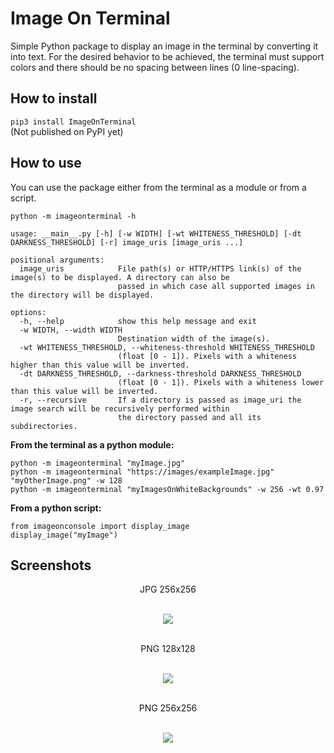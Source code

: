 # Image On Terminal

Simple Python package to display an image in the terminal by converting it into text. For the desired behavior to be achieved, the terminal must support colors and there should be no spacing between lines (0 line-spacing).

## How to install
```pip3 install ImageOnTerminal``` <br/>
(Not published on PyPI yet)

## How to use
You can use the package either from the terminal as a module or from a script.

```
python -m imageonterminal -h

usage: __main__.py [-h] [-w WIDTH] [-wt WHITENESS_THRESHOLD] [-dt DARKNESS_THRESHOLD] [-r] image_uris [image_uris ...]

positional arguments:
  image_uris            File path(s) or HTTP/HTTPS link(s) of the image(s) to be displayed. A directory can also be
                        passed in which case all supported images in the directory will be displayed.

options:
  -h, --help            show this help message and exit
  -w WIDTH, --width WIDTH
                        Destination width of the image(s).
  -wt WHITENESS_THRESHOLD, --whiteness-threshold WHITENESS_THRESHOLD
                        (float [0 - 1]). Pixels with a whiteness higher than this value will be inverted.
  -dt DARKNESS_THRESHOLD, --darkness-threshold DARKNESS_THRESHOLD
                        (float [0 - 1]). Pixels with a whiteness lower than this value will be inverted.
  -r, --recursive       If a directory is passed as image_uri the image search will be recursively performed within
                        the directory passed and all its subdirectories.
```

**From the terminal as a python module:**
```
python -m imageonterminal "myImage.jpg"
python -m imageonterminal "https://images/exampleImage.jpg" "myOtherImage.png" -w 128
python -m imageonterminal "myImagesOnWhiteBackgrounds" -w 256 -wt 0.97 
```

**From a python script:**
```
from imageonconsole import display_image
display_image("myImage")
```

## Screenshots
<div align='center'>
  <p>JPG 256x256</p><br/>
  <img src="Screenshots/01.krita_jpg_x256.png"><br/><br/>
  <p>PNG 128x128</p><br/>
  <img src="Screenshots/02.am_png_x128.png"><br/><br/>
  <p>PNG 256x256</p><br/>
  <img src="Screenshots/03.ar_png_x256.png"><br/><br/>
</div>


